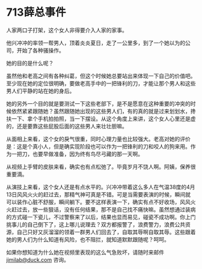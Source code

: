 # 713薛总事件

人家两口子打架，这个女人非得要介入人家的家事。

他兴冲冲的率领一帮男人，顶着炎炎夏日，走了一公里多，到了一个她以为的公司，开始了各种骚操作。

她的目的是什么呢？

虽然他和老高之间有各种纠葛，但这个时候她总要站出来体现一下自己的价值吧。至少现在她的定位很明确，要做老高手中的一把锋利的刀，才能让那个男人和这些男人们平静的站在她的身后。

她的另外一个目的就是要测试一下这些老部下，是不是愿意在这种重要的冲突的时候依然紧紧跟随她？虽然跟随她出现的这些男人们，有的真的就是过来划划水，搀扶一下、拿个手机拍拍照，当一下摆设。从这个角度上来讲，这个女人心里还是虚的，还是要靠这些屁股后面的这些男人来壮壮胆嘛。

从面相上来看，这个女的戾气很重，同时心理力量也比较强大。老高对她的评价是：这是个真小人，但是确实现阶段也可以作为一把锋利的刀和咬人的狗来用。作为一把刀，也要早做准备，因为终有鸟尽弓藏的那一天啊。

从视频上手臂的皮肤来看，确实也有点松弛了。毕竟岁月不饶人啊。阿姨，保养很重要滴。

从演技上来看，这个女人还是有点水平的。兴冲冲带着这么多人在气温38度的4月13日风风火火的赶过去，那精气神可真是不错。可是当需要表演的时候，瞬间就可以装作心脏不舒服，瞬间躺下。要不这样表演一下，确实有点不好收场，风风火火赶过去，放一些狠话，没有任何结果，那不是自己找不痛快嘛。虽然想通过装病的方式碰一下瓷儿，不过警察来了以后，结果也显而易见，碰瓷不成功啊。你上门挑事儿的自己倒下了，这上哪儿说理去？双方都报警了，浪费警力，浪费公共资源，自己只好又灰溜溜的领着一群男人们回去了，自取其辱啊自取其辱。这些跟着她的男人们为什么知道有风险，也不阻拦，就知道默默跟随呢？呵呵。

如果你想知道为什么她在视频里表现的这么气急败坏，请随时来邮件 jimilab@duck.com 咨询。
